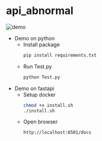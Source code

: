 # api_abnormal
![demo](demo.gif)
- Demo on python
   + Install package
        ```bash
        pip install requirements.txt
   + Run Test.py
        ```bash
        python Test.py

- Demo on fastapi
   + Setup docker
        ```bash
        chmod +x install.sh
        ./install.sh
   + Open browser
        ```bash
        http://localhost:8501/docs
